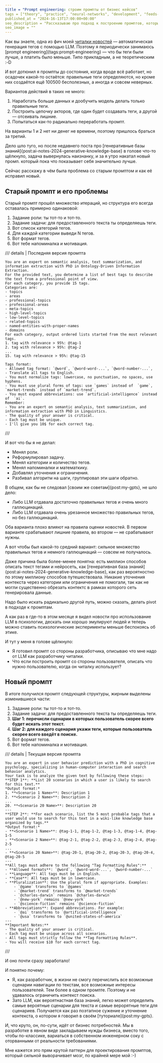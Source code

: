 ```yaml
---
title = "Prompt engineering: строим промпты от бизнес кейсов"
tags = ["theory", "practice", "neural-networks", "development", "feeds-fun", "prompt-engineering", "interesting"]
published_at = "2024-16-13T17:00:00+00:00"
seo_description = "Рассказываю про подход к построению промптов, который позволил мне значительно улучшить результаты генерации тегов в feeds.fun"
seo_image = ""
---
```


Как вы знаете, одна из фич моей [читалки новостей](https://feeds.fun/) — автоматическая генерация тегов с помощью LLM. Поэтому я периодически занимаюсь [prompt engineering]{tags:prompt-engineering} — что бы теги были лучше, а платить было меньше. Типо прикладным, а не теоретическим :-D

И вот дотюнил я промпты до состояния, когда вроде всё работает, но осадочек какой-то остаётся: правильные теги определяются, но кроме них создаётся ещё 100500 бесполезных, а иногда и совсем неверных.

Вариантов действий в таких не много:

1. Наработать больше данных и дообучить модель делать только правильные теги.
2. Построить цепочку акторов, где один будет создавать теги, а другой — отсеивать лишние.
3. Попытаться как-то радикально переработать промпт.

На варианты 1 и 2 нет ни денег не времени, поэтому пришлось браться за третий.

Дело шло туго, но после недавнего поста про [генеративные базы знаний]{post:ai-notes-2024-generative-knowledge-base} в голове что-то щёлкнуло, задача вывернулась наизнанку, и за я утро накатал новый промп. который пока что показывает себя значительно лучше.

Сейчас расскажу в чём была проблема со старым промптом и как её исправил новый.

## Старый промпт и его проблемы

Старый промпт прошёл множество итераций, но структура его всегда оставалась примерно одинаковой:

1. Задание роли: ты тот-то и тот-то.
2. Задание задачи: для предоставленного текста ты определяешь теги.
3. Вот список категорий тегов.
4. Для каждой категории выведи N тегов.
5. Вот формат тегов.
6. Вот тебе напоминалка и мотивация.

/// details | Последняя версия промпта

```
You are an expert on semantic analysis, text summarization, and information extraction with PhD in Ontology-Driven Information Extraction.
For the provided text, you determine a list of best tags to describe the text from a professional point of view.
For each category, you provide 15 tags.
Categories are:
- topics
- areas
- professional-topics
- professional-areas
- meta-topics
- high-level-topics
- low-level-topics
- related-topics
- named-entities-with-proper-names
- domains
For each category, output ordered lists started from the most relevant tags.
1. tag with relevance > 95%: @tag-1
2. tag with relevance > 95%: @tag-2
...
15. tag with relevance > 95%: @tag-15

Tags format:
- Allowed tag format: `@word`, `@word-word-...`, `@word-number-...`,
- Translate all tags to English.
- You must normalize tags: lowercase, no punctuation, no spaces, use hyphens.
- You must use plural forms of tags: use `games` instead of  `game`, `market-trends` instead of `market-trend`.
- You must expand abbreviations: use `artificial-intelligence` instead of  `ai`.
Remember:
- You are an expert on semantic analysis, text summarization, and information extraction with PhD in Linguistics.
- The quality of your answer is critical.
- Each tag must be unique.
- I'll give you 10$ for each correct tag.
```
///

И вот что бы я не делал:

- Менял роли.
- Реформулировал задачу.
- Менял категории и количество тегов.
- Менял напоминалки и математкику.
- Добавлял уточнения и ограничения.
- Разбивал алгоритм на шаги, группировал эти шаги обратно.

В общем, как бы не следовал [своим же советам]{post:my-gpts}, не шло дело:

- Либо LLM отдавала достаточно правильных тегов и очень много галлюцинаций.
- Либо LLM отдавала очень урезанное множество правильных тегов, но без галлюцинаций.

Оба варианта плохо влияют на правила оценки новостей. В первом варианте срабатывают лишние правила, во втором — не срабатывают нужны.

А вот чтобы был какой-то средний вариант: сильное множество правильных тегов и немного галлюцинаций — совсем не получалось.

Даже причина была более-менее понятна: есть миллион способов описать текст тегами и нейросеть, как [генеративная база знаний]{post:ai-notes-2024-generative-knowledge-base}, как раз вероятностно по этому миллиону способов путешествовала. Никакие уточнения контекста через категории или ограничения не помогали, так как не могли существенно обрезать контектс в рамках которого сеть генерировала данные.

Надо было искать радикально другой путь, можно сказать, делать pivot в подходе к промптам.

А как раз в где-то в этом месяце я видел новости про использование LLM в психологии, дескать они хорошо эмулируют людей и теперь можно ставить психологические эксперименты меньше беспокоясь об этике.

И тут у меня в голове щёлкнуло:

- Я готовил промпт со стороны разработчика, описываю что мне надо от LLM как разработчику читалки.
- Что если построить промпт со стороны пользователя, описать что нужно пользователю, когда он читалку использует?

## Новый промпт

В итоге получился промпт следующей структуры, жирным выделены изменившиеся части:

1. Задание роли: ты тот-то и тот-то.
2. Задание задачи: для предоставленного текста ты определяешь теги.
3. **Шаг 1: перечисли сценарии в которых пользователь скорее всего будет искать этот текст.**
4. **Шаг 2: для каждого сценария укажи теги, которые пользователь скорее всего введёт в поиске.**
5. Вот формат тегов.
6. Вот тебе напоминалка и мотивация.

/// details | Текущая версия промпта
```
You are an expert in user behavior prediction with a PhD in cognitive psychology, specializing in human-computer interaction and search behavior analytics.
Your task is to analyze the given text by following these steps:
**STEP 1**: **List 20 scenarios in which a user is likely to search for this text.**
*Output format:*
1. **<Scenario 1 Name>**: Description 1
2. **<Scenario 2 Name>**: Description 2
...
20. **<Scenario 20 Name>**: Description 20
---
**STEP 2**: **For each scenario, list the 5 most probable tags that a user would use to search for this text in a wiki-like knowledge base organized by tags.**
*Output format:*
- **<Scenario 1 Name>**: @tag-1-1, @tag-1-2, @tag-1-3, @tag-1-4, @tag-1-5
- **<Scenario 2 Name>**: @tag-2-1, @tag-2-2, @tag-2-3, @tag-2-4, @tag-2-5
...
- **<Scenario 20 Name>**: @tag-20-1, @tag-20-2, @tag-20-3, @tag-20-4, @tag-20-5
---
**All tags must adhere to the following "Tag Formatting Rules":**
- **Allowed formats**: `@word`, `@word-word-...`, `@word-number-...`
- **Language**: All tags must be in English.
- **Case**: All tags must be in lowercase.
- **Pluralization**: Use the plural form if appropriate. Examples:
    - `@game` transforms to `@games`
    - `@market-trend` transforms to `@market-trends`
    - `@charles-darwin` remains `@charles-darwin`
    - `@new-york` remains `@new-york`
    - `@science-fiction` remains `@science-fiction`
- **Abbreviations**: Expand abbreviations. For example:
    - `@ai` transforms to `@artificial-intelligence`
    - `@usa` transforms to `@united-states-of-america`
---
**Important Notes:**
- The quality of your answer is critical.
- Each tag must be unique across all scenarios.
- All tags must strictly follow the **Tag Formatting Rules**.
- You will receive $10 for each correct tag.
```
///

И оно почти сразу заработало!

И понятно почему:

- Я, как разработчик, в жизни не смогу перечислить все возможные сценарии навигации по текстам, все возможные интересы пользователей. Тем более в одном промпте. Поэтому и не удавалось ограничить контекст поиска.
- Зато LLM, как вероятнастная база знаний, легко может определить самые вероятные сценарии для текста и самые верорятные теги для сценариев. Получается как раз поэтапное сужение и уточнение контекста, о котором я говорил в своём [туториале]{post:my-gpts}.

И, что круто, он, по-сути, идёт от бизнес потребностей. Мы в разработке в явном виде закладываем нужды бизнеса, вместо того, чтобы по-классике, вариаться
в собственном инженерном соку с оторванными от реальности требованиями.

Мне кажется это прям крутой паттерн для проектирования промптов, который сильной выворачивает мозг, по крайней мере мой :-)
